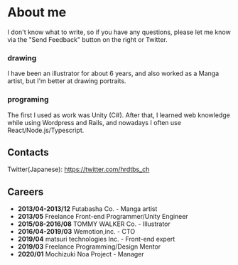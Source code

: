 # About me

I don't know what to write, so if you have any questions, please let me know via the "Send Feedback" button on the right or Twitter.

### drawing

I have been an illustrator for about 6 years, and also worked as a Manga artist, but I'm better at drawing portraits. 

### programing

The first I used as work was Unity (C#). After that, I learned web knowledge while using Wordpress and Rails, and nowadays I often use React/Node.js/Typescript.

## Contacts

Twitter(Japanese): <a href="https://twitter.com/intent/user?user_id=4284612793">https://twitter.com/hrdtbs_ch</a>

## Careers

- **2013/04-2013/12** Futabasha Co. - Manga artist 
- **2013/05** Freelance Front-end Programmer/Unity Engineer
- **2015/08-2016/08** TOMMY WALKER Co. - Illustrator
- **2016/04-2019/03** Wemotion,inc. - CTO
- **2019/04** matsuri technologies Inc. - Front-end expert
- **2019/03** Freelance Programming/Design Mentor
- **2020/01** Mochizuki Noa Project - Manager
